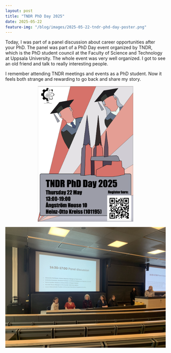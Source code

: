 ```yaml
---
layout: post
title: "TNDR PhD Day 2025"
date: 2025-05-22
feature-img: "/blog/images/2025-05-22-tndr-phd-day-poster.png"
---
```


Today, I was part of a panel discussion about career opportunities after your PhD. The panel was part of a PhD Day event organized by TNDR, which is the PhD student council at the Faculty of Science and Technology at Uppsala University. The whole event was very well organized. I got to see an old friend and talk to really interesting people. 

I remember attending TNDR meetings and events as a PhD student. Now it feels both strange and rewarding to go back and share my story.

<p align="center">
<img src="/blog/images/2025-05-22-tndr-phd-day-poster.png" width="300">
</p>

<p align="center">
<img src="/blog/images/2025-05-22-tndr-panel.jpg" width="600">
</p>
